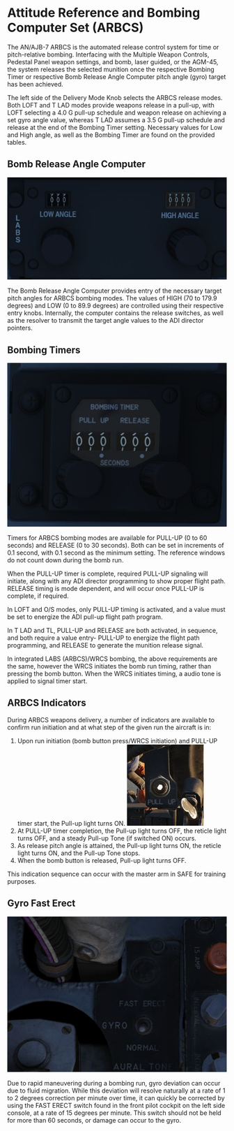 # Attitude Reference and Bombing Computer Set (ARBCS)

The AN/AJB-7 ARBCS is the automated release control system for time or
pitch-relative bombing. Interfacing with the Multiple Weapon Controls, Pedestal
Panel weapon settings, and bomb, laser guided, or the AGM-45, the system
releases the selected munition once the respective Bombing Timer or respective
Bomb Release Angle Computer pitch angle (gyro) target has been achieved.

The left side of the Delivery Mode Knob selects the ARBCS release modes. Both
LOFT and T LAD modes provide weapons release in a pull-up, with LOFT selecting a
4.0 G pull-up schedule and weapon release on achieving a set gyro angle value,
whereas T LAD assumes a 3.5 G pull-up schedule and release at the end of the
Bombing Timer setting. Necessary values for Low and High angle, as well as the
Bombing Timer are found on the provided tables.

## Bomb Release Angle Computer

![wso_bomb_release_angle](../../img/wso_bomb_release_angle.jpg)

The Bomb Release Angle Computer provides entry of the necessary target pitch
angles for ARBCS bombing modes. The values of HIGH (70 to 179.9 degrees) and LOW
(0 to 89.9 degrees) are controlled using their respective entry knobs.
Internally, the computer contains the release switches, as well as the resolver
to transmit the target angle values to the ADI director pointers.

## Bombing Timers

![wso_bomb_release_timer](../../img/wso_bombing_timers.jpg)

Timers for ARBCS bombing modes are available for PULL-UP (0 to 60 seconds) and
RELEASE (0 to 30 seconds). Both can be set in increments of 0.1 second, with 0.1
second as the minimum setting. The reference windows do not count down during
the bomb run.

When the PULL-UP timer is complete, required PULL-UP signaling will initiate,
along with any ADI director programming to show proper flight path. RELEASE
timing is mode dependent, and will occur once PULL-UP is complete, if required.

In LOFT and O/S modes, only PULL-UP timing is activated, and a value must be set
to energize the ADI pull-up flight path program.

In T LAD and TL, PULL-UP and RELEASE are both activated, in sequence, and both
require a value entry- PULL-UP to energize the flight path programming, and
RELEASE to generate the munition release signal.

In integrated LABS (ARBCS)/WRCS bombing, the above requirements are the same,
however the WRCS initiates the bomb run timing, rather than pressing the bomb
button. When the WRCS initiates timing, a audio tone is applied to signal timer
start.

## ARBCS Indicators

During ARBCS weapons delivery, a number of indicators are available to confirm
run initiation and at what step of the given run the aircraft is in:

1. Upon run initiation (bomb button press/WRCS initiation) and PULL-UP timer
   start, the Pull-up light turns ON.
   ![pilot_pull_up_timer](../../img/pilot_pull_up_light.jpg)
2. At PULL-UP timer completion, the Pull-up light turns OFF, the reticle light
   turns OFF, and a steady Pull-up Tone (if switched ON) occurs.
3. As release pitch angle is attained, the Pull-up light turns ON, the reticle
   light turns ON, and the Pull-up Tone stops.
4. When the bomb button is released, Pull-up light turns OFF.

This indication sequence can occur with the master arm in SAFE for training
purposes.

## Gyro Fast Erect

![pilot_gyro_fast_erect](../../img/pilot_gyro_fast_erect.jpg)

Due to rapid maneuvering during a bombing run, gyro deviation can occur due to
fluid migration. While this deviation will resolve naturally at a rate of 1 to 2
degrees correction per minute over time, it can quickly be corrected by using the
FAST ERECT switch found in the front pilot cockpit on the left side console, at
a rate of 15 degrees per minute. This switch should not be held for more than 60
seconds, or damage can occur to the gyro.
